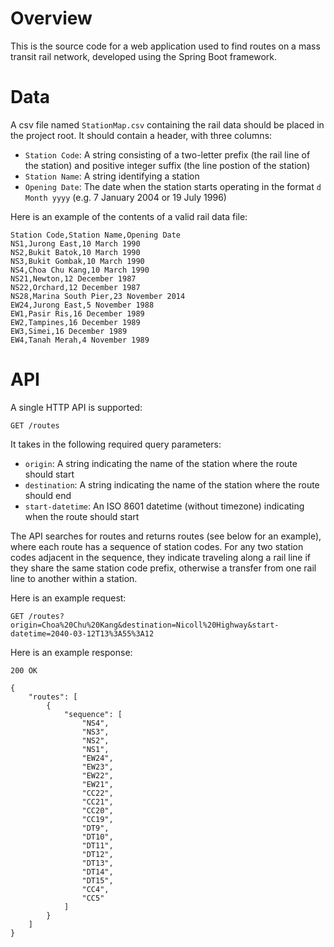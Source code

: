 # Overview
This is the source code for a web application used to find routes on a mass transit rail network, developed using the Spring Boot framework.

# Data

A csv file named `StationMap.csv` containing the rail data should be placed in the project root. It should contain a header, with three columns:
* `Station Code`: A string consisting of a two-letter prefix (the rail line of the station) and positive integer suffix (the line postion of the station)
* `Station Name`: A string identifying a station
* `Opening Date`: The date when the station starts operating in the format `d Month yyyy` (e.g. 7 January 2004 or 19 July 1996)

Here is an example of the contents of a valid rail data file:
```
Station Code,Station Name,Opening Date
NS1,Jurong East,10 March 1990
NS2,Bukit Batok,10 March 1990
NS3,Bukit Gombak,10 March 1990
NS4,Choa Chu Kang,10 March 1990
NS21,Newton,12 December 1987
NS22,Orchard,12 December 1987
NS28,Marina South Pier,23 November 2014
EW24,Jurong East,5 November 1988
EW1,Pasir Ris,16 December 1989
EW2,Tampines,16 December 1989
EW3,Simei,16 December 1989
EW4,Tanah Merah,4 November 1989

```

# API

A single HTTP API is supported:

```
GET /routes
```

It takes in the following required query parameters:

* `origin`: A string indicating the name of the station where the route should start
* `destination`: A string indicating the name of the station where the route should end
* `start-datetime`: An ISO 8601 datetime (without timezone) indicating when the route should start

The API searches for routes and returns routes (see below for an example), where each route has a sequence of station codes. For any two station codes adjacent in the sequence, they indicate traveling along a rail line if they share the same station code prefix, otherwise a transfer from one rail line to another within a station. 

Here is an example request:

```
GET /routes?origin=Choa%20Chu%20Kang&destination=Nicoll%20Highway&start-datetime=2040-03-12T13%3A55%3A12
```

Here is an example response:

```
200 OK

{
    "routes": [
        {
            "sequence": [
                "NS4",
                "NS3",
                "NS2",
                "NS1",
                "EW24",
                "EW23",
                "EW22",
                "EW21",
                "CC22",
                "CC21",
                "CC20",
                "CC19",
                "DT9",
                "DT10",
                "DT11",
                "DT12",
                "DT13",
                "DT14",
                "DT15",
                "CC4",
                "CC5"
            ]
        }
    ]
}
```
